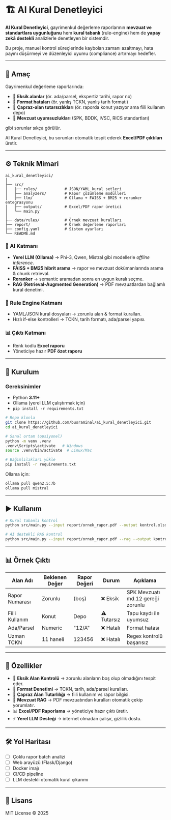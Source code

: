 # 🏗️ AI Kural Denetleyici  

**AI Kural Denetleyici**, gayrimenkul değerleme raporlarının **mevzuat ve standartlara uygunluğunu** hem **kural tabanlı** (rule-engine) hem de **yapay zekâ destekli** analizlerle denetleyen bir sistemdir.  

Bu proje, manuel kontrol süreçlerinde kaybolan zamanı azaltmayı, hata payını düşürmeyi ve düzenleyici uyumu (compliance) artırmayı hedefler.  

---

## 📌 Amaç  

Gayrimenkul değerleme raporlarında:  
- 📑 **Eksik alanlar** (ör. ada/parsel, ekspertiz tarihi, rapor no)  
- 🧾 **Format hataları** (ör. yanlış TCKN, yanlış tarih formatı)  
- 🔀 **Çapraz-alan tutarsızlıkları** (ör. raporda konut yazıyor ama fiili kullanım depo)  
- 📖 **Mevzuat uyumsuzlukları** (SPK, BDDK, IVSC, RICS standartları)  

gibi sorunlar sıkça görülür.  

AI Kural Denetleyici, bu sorunları otomatik tespit ederek **Excel/PDF çıktıları** üretir.  

---

## ⚙️ Teknik Mimari  

```
ai_kural_denetleyici/
│
├── src/                  
│   ├── rules/            # JSON/YAML kural setleri
│   ├── analyzers/        # Rapor çözümleme modülleri
│   ├── llm/              # Ollama + FAISS + BM25 + reranker entegrasyonu
│   ├── outputs/          # Excel/PDF rapor üretici
│   └── main.py           
│
├── data/rules/           # Örnek mevzuat kuralları
├── report/               # Örnek değerleme raporları
├── config.yaml           # Sistem ayarları
└── README.md
```

### 🧠 AI Katmanı
- **Yerel LLM (Ollama)** → Phi-3, Qwen, Mistral gibi modellerle *offline inference*.  
- **FAISS + BM25 hibrit arama** → rapor ve mevzuat dokümanlarında arama & chunk retrieval.  
- **Reranker** → semantic aramadan sonra en uygun kuralı seçme.  
- **RAG (Retrieval-Augmented Generation)** → PDF mevzuatlardan bağlamlı kural denetimi.  

### 🔧 Rule Engine Katmanı
- YAML/JSON kural dosyaları → zorunlu alan & format kuralları.  
- Hızlı if-else kontrolleri → TCKN, tarih formatı, ada/parsel yapısı.  

### 📊 Çıktı Katmanı
- Renk kodlu **Excel raporu**  
- Yöneticiye hazır **PDF özet raporu**  

---

## 🚀 Kurulum  

### Gereksinimler  
- Python **3.11+**  
- Ollama (yerel LLM çalıştırmak için)  
- `pip install -r requirements.txt`  

```bash
# Repo klonla
git clone https://github.com/busraminal/ai_kural_denetleyici.git
cd ai_kural_denetleyici

# Sanal ortam (opsiyonel)
python -m venv .venv
.venv\Scripts\activate   # Windows
source .venv/bin/activate  # Linux/Mac

# Bağımlılıkları yükle
pip install -r requirements.txt
```

Ollama için:  
```bash
ollama pull qwen2.5:7b
ollama pull mistral
```

---

## ▶️ Kullanım  

```bash
# Kural tabanlı kontrol
python src/main.py --input report/ornek_rapor.pdf --output kontrol.xlsx

# AI destekli RAG kontrol
python src/main.py --input report/ornek_rapor.pdf --rag --output kontrol_ai.xlsx
```

---

## 📊 Örnek Çıktı  

| Alan Adı           | Beklenen Değer | Rapor Değeri  | Durum       | Açıklama |
|--------------------|----------------|---------------|-------------|----------|
| Rapor Numarası     | Zorunlu        | (boş)         | ❌ Eksik     | SPK Mevzuatı md.12 gereği zorunlu |
| Fiili Kullanım     | Konut          | Depo          | ⚠️ Tutarsız | Tapu kaydı ile uyumsuz |
| Ada/Parsel         | Numeric        | "12/A"        | ❌ Hatalı   | Format hatası |
| Uzman TCKN         | 11 haneli      | 123456        | ❌ Hatalı   | Regex kontrolü başarısız |

---

## 🧩 Özellikler  

- 📑 **Eksik Alan Kontrolü** → zorunlu alanların boş olup olmadığını tespit eder.  
- 🧮 **Format Denetimi** → TCKN, tarih, ada/parsel kuralları.  
- 🔀 **Çapraz Alan Tutarlılığı** → fiili kullanım vs rapor bilgisi.  
- 📖 **Mevzuat RAG** → PDF mevzuatından kuralları otomatik çekip yorumlatır.  
- 📊 **Excel/PDF Raporlama** → yöneticiye hazır çıktı üretir.  
- ⚡ **Yerel LLM Desteği** → internet olmadan çalışır, gizlilik dostu.  

---

## 🛠️ Yol Haritası  

- [ ] Çoklu rapor batch analizi  
- [ ] Web arayüzü (Flask/Django)  
- [ ] Docker imajı  
- [ ] CI/CD pipeline  
- [ ] LLM destekli otomatik kural çıkarımı  

---

## 📜 Lisans  
MIT License © 2025  
